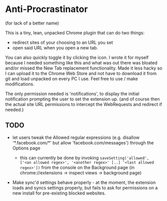 Anti-Procrastinator
=====
(for lack of a better name)

This is a tiny, lean, unpacked Chrome plugin that can do two things:
 - redirect sites of your choosing to an URL you set
 - open said URL when you open a new tab.

You can also quickly toggle it by clicking the icon.
I wrote it for myself because I needed something like this and what was out there was bloated and/or missed the New Tab replacement functionality. Made it less hacky so I can upload it to the Chrome Web Store and not have to download it from git and load unpacked on every PC I use. Feel free to use / make modifications.

The only permission needed is 'notifications', to display the initial notification prompting the user to set the extension up.
(and of course then the actual site URL permissions to intercept the WebRequests and redirect if needed.)

## TODO ##
- let users tweak the Allowed regular expressions (e.g. disallow '\*.facebook.com/\*' but allow 'facebook.com/messages') through the Options page
   - this can currently be done by invoking `saveSetting('allowed', ['<an allowed regex>', '<another regex>' [..] '<last allowed regex>'])` from the console on the Background page (in chrome://extensions -> inspect views -> background page)

- Make sync'd settings behave properly - at the moment, the extension loads and syncs settings properly, but fails to ask for permissions on a new install for pre-existing blocked websites.
